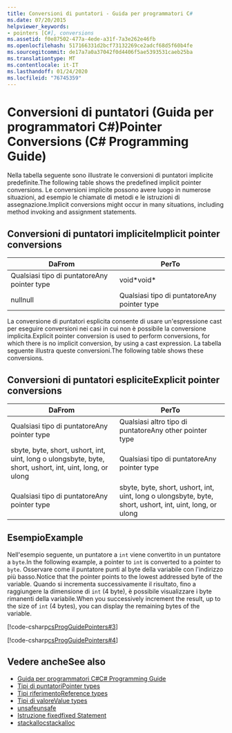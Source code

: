 ```yaml
---
title: Conversioni di puntatori - Guida per programmatori C#
ms.date: 07/20/2015
helpviewer_keywords:
- pointers [C#], conversions
ms.assetid: f0e87502-477a-4ede-a31f-7a3e262e46fb
ms.openlocfilehash: 517166331d2bcf73132269ce2adcf68d5f60b4fe
ms.sourcegitcommit: de17a7a0a37042f0d4406f5ae5393531caeb25ba
ms.translationtype: MT
ms.contentlocale: it-IT
ms.lasthandoff: 01/24/2020
ms.locfileid: "76745359"
---
```

# <a name="pointer-conversions-c-programming-guide"></a><span data-ttu-id="b6c81-102">Conversioni di puntatori (Guida per programmatori C#)</span><span class="sxs-lookup"><span data-stu-id="b6c81-102">Pointer Conversions (C# Programming Guide)</span></span>
<span data-ttu-id="b6c81-103">Nella tabella seguente sono illustrate le conversioni di puntatori implicite predefinite.</span><span class="sxs-lookup"><span data-stu-id="b6c81-103">The following table shows the predefined implicit pointer conversions.</span></span> <span data-ttu-id="b6c81-104">Le conversioni implicite possono avere luogo in numerose situazioni, ad esempio le chiamate di metodi e le istruzioni di assegnazione.</span><span class="sxs-lookup"><span data-stu-id="b6c81-104">Implicit conversions might occur in many situations, including method invoking and assignment statements.</span></span>  
  
## <a name="implicit-pointer-conversions"></a><span data-ttu-id="b6c81-105">Conversioni di puntatori implicite</span><span class="sxs-lookup"><span data-stu-id="b6c81-105">Implicit pointer conversions</span></span>  
  
|<span data-ttu-id="b6c81-106">Da</span><span class="sxs-lookup"><span data-stu-id="b6c81-106">From</span></span>|<span data-ttu-id="b6c81-107">Per</span><span class="sxs-lookup"><span data-stu-id="b6c81-107">To</span></span>|  
|----------|--------|  
|<span data-ttu-id="b6c81-108">Qualsiasi tipo di puntatore</span><span class="sxs-lookup"><span data-stu-id="b6c81-108">Any pointer type</span></span>|<span data-ttu-id="b6c81-109">void\*</span><span class="sxs-lookup"><span data-stu-id="b6c81-109">void\*</span></span>|  
|<span data-ttu-id="b6c81-110">null</span><span class="sxs-lookup"><span data-stu-id="b6c81-110">null</span></span>|<span data-ttu-id="b6c81-111">Qualsiasi tipo di puntatore</span><span class="sxs-lookup"><span data-stu-id="b6c81-111">Any pointer type</span></span>|  
  
 <span data-ttu-id="b6c81-112">La conversione di puntatori esplicita consente di usare un'espressione cast per eseguire conversioni nei casi in cui non è possibile la conversione implicita.</span><span class="sxs-lookup"><span data-stu-id="b6c81-112">Explicit pointer conversion is used to perform conversions, for which there is no implicit conversion, by using a cast expression.</span></span> <span data-ttu-id="b6c81-113">La tabella seguente illustra queste conversioni.</span><span class="sxs-lookup"><span data-stu-id="b6c81-113">The following table shows these conversions.</span></span>  
  
## <a name="explicit-pointer-conversions"></a><span data-ttu-id="b6c81-114">Conversioni di puntatori esplicite</span><span class="sxs-lookup"><span data-stu-id="b6c81-114">Explicit pointer conversions</span></span>  
  
|<span data-ttu-id="b6c81-115">Da</span><span class="sxs-lookup"><span data-stu-id="b6c81-115">From</span></span>|<span data-ttu-id="b6c81-116">Per</span><span class="sxs-lookup"><span data-stu-id="b6c81-116">To</span></span>|  
|----------|--------|  
|<span data-ttu-id="b6c81-117">Qualsiasi tipo di puntatore</span><span class="sxs-lookup"><span data-stu-id="b6c81-117">Any pointer type</span></span>|<span data-ttu-id="b6c81-118">Qualsiasi altro tipo di puntatore</span><span class="sxs-lookup"><span data-stu-id="b6c81-118">Any other pointer type</span></span>|  
|<span data-ttu-id="b6c81-119">sbyte, byte, short, ushort, int, uint, long o ulong</span><span class="sxs-lookup"><span data-stu-id="b6c81-119">sbyte, byte, short, ushort, int, uint, long, or ulong</span></span>|<span data-ttu-id="b6c81-120">Qualsiasi tipo di puntatore</span><span class="sxs-lookup"><span data-stu-id="b6c81-120">Any pointer type</span></span>|  
|<span data-ttu-id="b6c81-121">Qualsiasi tipo di puntatore</span><span class="sxs-lookup"><span data-stu-id="b6c81-121">Any pointer type</span></span>|<span data-ttu-id="b6c81-122">sbyte, byte, short, ushort, int, uint, long o ulong</span><span class="sxs-lookup"><span data-stu-id="b6c81-122">sbyte, byte, short, ushort, int, uint, long, or ulong</span></span>|  
  
## <a name="example"></a><span data-ttu-id="b6c81-123">Esempio</span><span class="sxs-lookup"><span data-stu-id="b6c81-123">Example</span></span>  
 <span data-ttu-id="b6c81-124">Nell'esempio seguente, un puntatore a `int` viene convertito in un puntatore a `byte`.</span><span class="sxs-lookup"><span data-stu-id="b6c81-124">In the following example, a pointer to `int` is converted to a pointer to `byte`.</span></span> <span data-ttu-id="b6c81-125">Osservare come il puntatore punti al byte della variabile con l'indirizzo più basso.</span><span class="sxs-lookup"><span data-stu-id="b6c81-125">Notice that the pointer points to the lowest addressed byte of the variable.</span></span> <span data-ttu-id="b6c81-126">Quando si incrementa successivamente il risultato, fino a raggiungere la dimensione di `int` (4 byte), è possibile visualizzare i byte rimanenti della variabile.</span><span class="sxs-lookup"><span data-stu-id="b6c81-126">When you successively increment the result, up to the size of `int` (4 bytes), you can display the remaining bytes of the variable.</span></span>  
  
 [!code-csharp[csProgGuidePointers#3](~/samples/snippets/csharp/VS_Snippets_VBCSharp/csProgGuidePointers/CS/Pointers2.cs#3)]  
  
 [!code-csharp[csProgGuidePointers#4](~/samples/snippets/csharp/VS_Snippets_VBCSharp/csProgGuidePointers/CS/Pointers.cs#4)]  
  
## <a name="see-also"></a><span data-ttu-id="b6c81-127">Vedere anche</span><span class="sxs-lookup"><span data-stu-id="b6c81-127">See also</span></span>

- [<span data-ttu-id="b6c81-128">Guida per programmatori C#</span><span class="sxs-lookup"><span data-stu-id="b6c81-128">C# Programming Guide</span></span>](../index.md)
- [<span data-ttu-id="b6c81-129">Tipi di puntatori</span><span class="sxs-lookup"><span data-stu-id="b6c81-129">Pointer types</span></span>](pointer-types.md)
- [<span data-ttu-id="b6c81-130">Tipi riferimento</span><span class="sxs-lookup"><span data-stu-id="b6c81-130">Reference types</span></span>](../../language-reference/keywords/reference-types.md)
- [<span data-ttu-id="b6c81-131">Tipi di valore</span><span class="sxs-lookup"><span data-stu-id="b6c81-131">Value types</span></span>](../../language-reference/builtin-types/value-types.md)
- [<span data-ttu-id="b6c81-132">unsafe</span><span class="sxs-lookup"><span data-stu-id="b6c81-132">unsafe</span></span>](../../language-reference/keywords/unsafe.md)
- [<span data-ttu-id="b6c81-133">Istruzione fixed</span><span class="sxs-lookup"><span data-stu-id="b6c81-133">fixed Statement</span></span>](../../language-reference/keywords/fixed-statement.md)
- [<span data-ttu-id="b6c81-134">stackalloc</span><span class="sxs-lookup"><span data-stu-id="b6c81-134">stackalloc</span></span>](../../language-reference/operators/stackalloc.md)
